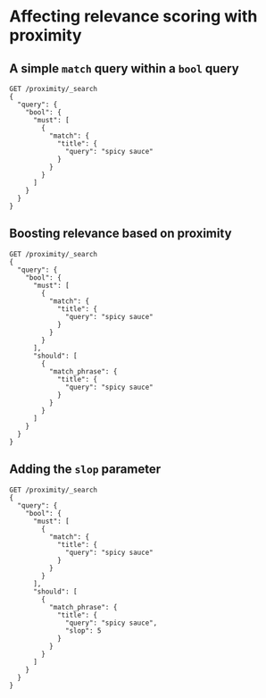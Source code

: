 # Affecting relevance scoring with proximity

## A simple `match` query within a `bool` query

```
GET /proximity/_search
{
  "query": {
    "bool": {
      "must": [
        {
          "match": {
            "title": {
              "query": "spicy sauce"
            }
          }
        }
      ]
    }
  }
}
```

## Boosting relevance based on proximity

```
GET /proximity/_search
{
  "query": {
    "bool": {
      "must": [
        {
          "match": {
            "title": {
              "query": "spicy sauce"
            }
          }
        }
      ],
      "should": [
        {
          "match_phrase": {
            "title": {
              "query": "spicy sauce"
            }
          }
        }
      ]
    }
  }
}
```

## Adding the `slop` parameter

```
GET /proximity/_search
{
  "query": {
    "bool": {
      "must": [
        {
          "match": {
            "title": {
              "query": "spicy sauce"
            }
          }
        }
      ],
      "should": [
        {
          "match_phrase": {
            "title": {
              "query": "spicy sauce",
              "slop": 5
            }
          }
        }
      ]
    }
  }
}
```